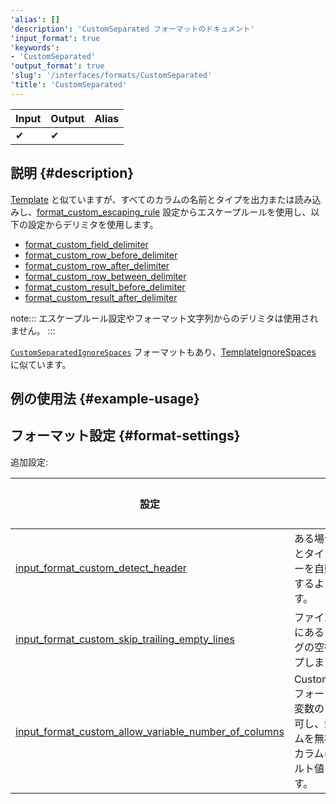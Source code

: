 ```yaml
---
'alias': []
'description': 'CustomSeparated フォーマットのドキュメント'
'input_format': true
'keywords':
- 'CustomSeparated'
'output_format': true
'slug': '/interfaces/formats/CustomSeparated'
'title': 'CustomSeparated'
---
```




| Input | Output | Alias |
|-------|--------|-------|
| ✔     | ✔      |       |

## 説明 {#description}

[Template](../Template/Template.md) と似ていますが、すべてのカラムの名前とタイプを出力または読み込みし、[format_custom_escaping_rule](../../../operations/settings/settings-formats.md/#format_custom_escaping_rule) 設定からエスケープルールを使用し、以下の設定からデリミタを使用します。

- [format_custom_field_delimiter](/operations/settings/settings-formats.md/#format_custom_field_delimiter)
- [format_custom_row_before_delimiter](/operations/settings/settings-formats.md/#format_custom_row_before_delimiter)
- [format_custom_row_after_delimiter](/operations/settings/settings-formats.md/#format_custom_row_after_delimiter)
- [format_custom_row_between_delimiter](/operations/settings/settings-formats.md/#format_custom_row_between_delimiter)
- [format_custom_result_before_delimiter](/operations/settings/settings-formats.md/#format_custom_result_before_delimiter)
- [format_custom_result_after_delimiter](/operations/settings/settings-formats.md/#format_custom_result_after_delimiter)

note:::
エスケープルール設定やフォーマット文字列からのデリミタは使用されません。
:::

[`CustomSeparatedIgnoreSpaces`](../CustomSeparated/CustomSeparatedIgnoreSpaces.md) フォーマットもあり、[TemplateIgnoreSpaces](../Template//TemplateIgnoreSpaces.md) に似ています。

## 例の使用法 {#example-usage}

## フォーマット設定 {#format-settings}

追加設定:

| 設定                                                                                                                                                                | 説明                                                                                                                     | デフォルト |
|-------------------------------------------------------------------------------------------------------------------------------------------------------------------|--------------------------------------------------------------------------------------------------------------------------|-----------|
| [input_format_custom_detect_header](../../../operations/settings/settings-formats.md/#input_format_custom_detect_header)                                           | ある場合は、名前とタイプのヘッダーを自動的に検出するようにします。                                                           | `true`    |
| [input_format_custom_skip_trailing_empty_lines](../../../operations/settings/settings-formats.md/#input_format_custom_skip_trailing_empty_lines)                     | ファイルの終わりにあるトレーリングの空行をスキップします。                                                                        | `false`   |
| [input_format_custom_allow_variable_number_of_columns](../../../operations/settings/settings-formats.md/#input_format_custom_allow_variable_number_of_columns)     | CustomSeparatedフォーマットで可変数のカラムを許可し、余分なカラムを無視し、欠損カラムにはデフォルト値を使用します。                     | `false`   |
